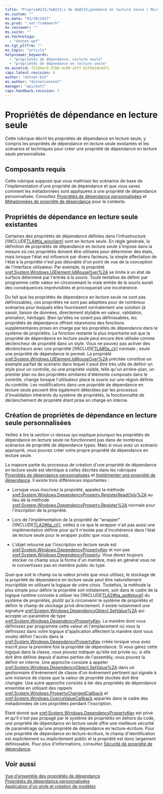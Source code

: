 ```yaml
---
title: "Propri&#233;t&#233;s de d&#233;pendance en lecture seule | Microsoft Docs"
ms.custom: ""
ms.date: "03/30/2017"
ms.prod: ".net-framework"
ms.reviewer: ""
ms.suite: ""
ms.technology: 
  - "dotnet-wpf"
ms.tgt_pltfrm: ""
ms.topic: "article"
helpviewer_keywords: 
  - "propriétés de dépendance, Lecture seule"
  - "propriétés de dépendance en lecture seule"
ms.assetid: f23d6ec9-3780-4c09-a2ff-b2f0a2deddf1
caps.latest.revision: 8
author: "dotnet-bot"
ms.author: "dotnetcontent"
manager: "wpickett"
caps.handback.revision: 7
---
```

# Propri&#233;t&#233;s de d&#233;pendance en lecture seule
Cette rubrique décrit les propriétés de dépendance en lecture seule, y compris les propriétés de dépendance en lecture seule existantes et les scénarios et techniques pour créer une propriété de dépendance en lecture seule personnalisée.  
  
   
  
<a name="prerequisites"></a>   
## Composants requis  
 Cette rubrique suppose que vous maîtrisez les scénarios de base de l'implémentation d'une propriété de dépendance et que vous savez comment les métadonnées sont appliquées à une propriété de dépendance personnalisée.  Consultez [Propriétés de dépendance personnalisées](../../../../docs/framework/wpf/advanced/custom-dependency-properties.md) et [Métadonnées de propriété de dépendance](../../../../docs/framework/wpf/advanced/dependency-property-metadata.md) pour le contexte.  
  
<a name="existing"></a>   
## Propriétés de dépendance en lecture seule existantes  
 Certaines des propriétés de dépendance définies dans l'infrastructure [!INCLUDE[TLA#tla_winclient](../../../../includes/tlasharptla-winclient-md.md)] sont en lecture seule.  En règle générale, la définition de propriétés de dépendance en lecture seule s'impose dans la mesure où ces propriétés doivent être utilisées pour déterminer des états, mais lorsque l'état est influencé par divers facteurs, la simple affectation de l'état à la propriété n'est pas désirable d'un point de vue de la conception de l'interface utilisateur.  Par exemple, la propriété <xref:System.Windows.UIElement.IsMouseOver%2A> se limite à un état de surface déterminé par l'entrée à la souris.  Toute tentative de définir par programme cette valeur en circonvenant la vraie entrée de la souris aurait des conséquences imprévisibles et provoquerait une incohérence.  
  
 Du fait que les propriétés de dépendance en lecture seule ne sont pas définissables, ces propriétés ne sont pas adaptées pour de nombreux scénarios pour lesquels elles fournissent normalement une solution \(à savoir, liaison de données, directement stylable en valeur, validation, animation, héritage\).  Bien qu'elles ne soient pas définissables, les propriétés de dépendance offrent néanmoins des fonctions supplémentaires prises en charge par les propriétés de dépendance dans le système de propriétés.  La fonction restante la plus importante est que la propriété de dépendance en lecture seule peut encore être utilisée comme déclencheur de propriété dans un style.  Vous ne pouvez pas activer des déclencheurs avec une propriété [!INCLUDE[TLA#tla_clr](../../../../includes/tlasharptla-clr-md.md)] normale ; seule une propriété de dépendance le permet.  La propriété <xref:System.Windows.UIElement.IsMouseOver%2A> précitée constitue un exemple parfait de scénario dans lequel il peut être très utile de définir un style pour un contrôle, où une propriété visible, telle qu'un arrière\-plan, un premier plan ou des propriétés similaires d'éléments composés dans le contrôle, change lorsque l'utilisateur place la souris sur une région définie du contrôle.  Les modifications dans une propriété de dépendance en lecture seule peuvent être également détectées par les processus d'invalidation inhérents du système de propriétés, la fonctionnalité de déclenchement de propriété étant prise en charge en interne.  
  
<a name="new"></a>   
## Création de propriétés de dépendance en lecture seule personnalisées  
 Veillez à lire la section ci\-dessus qui explique pourquoi les propriétés de dépendance en lecture seule ne fonctionnent pas dans de nombreux scénarios de propriété de dépendance types.  Mais si vous avez un scénario approprié, vous pouvez créer votre propre propriété de dépendance en lecture seule.  
  
 La majeure partie du processus de création d'une propriété de dépendance en lecture seule est identique à celles décrites dans les rubriques [Propriétés de dépendance personnalisées](../../../../docs/framework/wpf/advanced/custom-dependency-properties.md) et [Implémenter une propriété de dépendance](../../../../docs/framework/wpf/advanced/how-to-implement-a-dependency-property.md).  Il existe trois différences importantes :  
  
-   Lorsque vous inscrivez la propriété, appelez la méthode <xref:System.Windows.DependencyProperty.RegisterReadOnly%2A> au lieu de la méthode <xref:System.Windows.DependencyProperty.Register%2A> normale pour l'inscription de la propriété.  
  
-   Lors de l'implémentation de la propriété de "wrapper" [!INCLUDE[TLA2#tla_clr](../../../../includes/tla2sharptla-clr-md.md)], veillez à ce que le wrapper n'ait pas aussi une implémentation définie pour qu'il n'existe pas d'incohérence dans l'état de lecture seule pour le wrapper public que vous exposez.  
  
-   L'objet retourné par l'inscription en lecture seule est <xref:System.Windows.DependencyPropertyKey> et non pas <xref:System.Windows.DependencyProperty>.  Vous devez toujours stocker ce champ sous la forme d'un membre, mais en général vous ne le convertissez pas en membre public du type.  
  
 Quel que soit le champ ou la valeur privés que vous utilisez, le stockage de la propriété de dépendance en lecture seule peut être naturellement inscriptible en utilisant la logique de votre choix.  Toutefois, la méthode la plus simple pour définir la propriété soit initialement, soit dans le cadre de la logique runtime consiste à utiliser les [!INCLUDE[TLA2#tla_api#plural](../../../../includes/tla2sharptla-apisharpplural-md.md)] du système de propriétés, plutôt qu'à circonvenir le système de propriétés et définir le champ de stockage privé directement.  Il existe notamment une signature <xref:System.Windows.DependencyObject.SetValue%2A> qui accepte un paramètre de type <xref:System.Windows.DependencyPropertyKey>.  La manière dont vous définissez par programme cette valeur et l'emplacement où vous la définissez dans votre logique d'application affectent la manière dont vous voulez définir l'accès dans la <xref:System.Windows.DependencyPropertyKey> créée lorsque vous avez inscrit pour la première fois la propriété de dépendance.  Si vous gérez cette logique dans la classe, vous pouvez indiquer qu'elle est privée ou, si elle doit être définie depuis d'autres parties de l'assembly, vous pouvez la définir en interne.  Une approche consiste à appeler <xref:System.Windows.DependencyObject.SetValue%2A> dans un gestionnaire d'événement de classe d'un événement pertinent qui signale à une instance de classe que la valeur de propriété stockée doit être changée.  Une autre approche consiste à lier des propriétés de dépendance ensemble en utilisant des rappels <xref:System.Windows.PropertyChangedCallback> et <xref:System.Windows.CoerceValueCallback> appariés dans le cadre des métadonnées de ces propriétés pendant l'inscription.  
  
 Étant donné que <xref:System.Windows.DependencyPropertyKey> est privé et qu'il n'est pas propagé par le système de propriétés en dehors du code, une propriété de dépendance en lecture seule offre une meilleure sécurité de paramétrage qu'une propriété de dépendance en lecture\-écriture.  Pour une propriété de dépendance en lecture\-écriture, le champ d'identification est explicitement ou implicitement public et la propriété est donc largement définissable.  Pour plus d'informations, consultez [Sécurité de propriété de dépendance](../../../../docs/framework/wpf/advanced/dependency-property-security.md).  
  
## Voir aussi  
 [Vue d'ensemble des propriétés de dépendance](../../../../docs/framework/wpf/advanced/dependency-properties-overview.md)   
 [Propriétés de dépendance personnalisées](../../../../docs/framework/wpf/advanced/custom-dependency-properties.md)   
 [Application d'un style et création de modèles](../../../../docs/framework/wpf/controls/styling-and-templating.md)